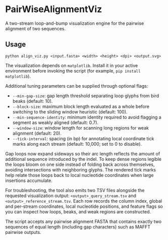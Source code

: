 # PairWiseAlignmentViz
A two-stream loop-and-bump visualization engine for the pairwise alignment of two sequences.

## Usage

```
python align_viz.py <input.fasta> <width> <height> <dpi> <output.svg>
```

The visualization depends on `matplotlib`. Install it in your active environment
before invoking the script (for example, `pip install matplotlib`).

Additional tuning parameters can be supplied through optional flags:

- `--min-gap-size`: gap length threshold separating loop glyphs from bird beaks (default: 10).
- `--block-size`: maximum block length evaluated as a whole before switching to the sliding window heuristic (default: 100).
- `--min-sequence-identity`: minimum identity required to avoid flagging a segment as weakly aligned (default: 0.7).
- `--window-size`: window length for scanning long regions for weak alignment (default: 20).
- `--tick-interval`: spacing (in bp) for annotating local coordinate tick marks along each stream (default: 10,000; set to 0 to disable).

Gap loops now expand sideways so their arc length reflects the amount of additional
sequence introduced by the indel. To keep dense regions legible the loops bloom on
one side instead of folding back across themselves, avoiding intersections with
neighboring glyphs. The rendered tick marks help relate those loops back to local
nucleotide coordinates when large insertions accumulate.

For troubleshooting, the tool also emits two TSV files alongside the requested
visualization output: `<output>_query_stream.tsv` and
`<output>_reference_stream.tsv`. Each row records the column index, global and
per-stream coordinates, local nucleotide positions, and feature flags so you can
inspect how loops, beaks, and weak regions are constructed.

The script accepts any pairwise alignment FASTA that contains exactly two sequences of equal length (including gap characters) such as MAFFT pairwise outputs.
